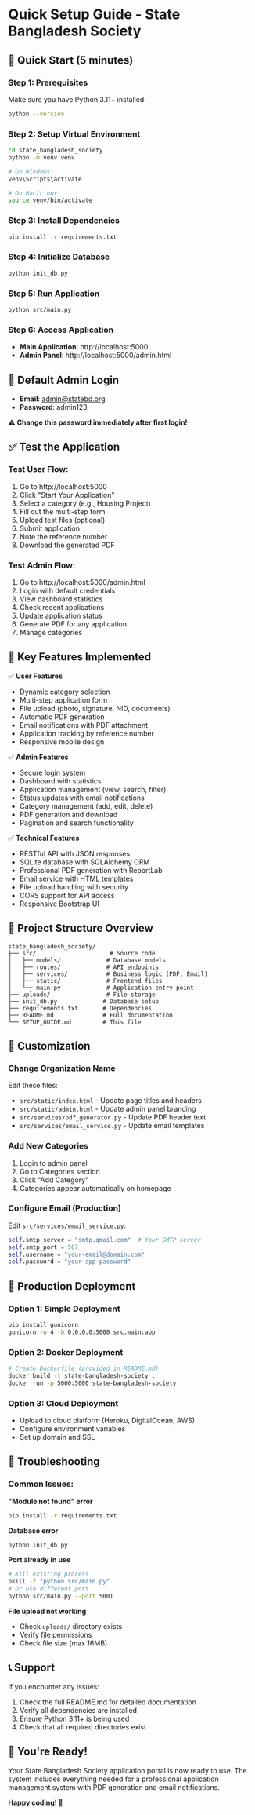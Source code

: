 # Quick Setup Guide - State Bangladesh Society

## 🚀 Quick Start (5 minutes)

### Step 1: Prerequisites
Make sure you have Python 3.11+ installed:
```bash
python --version
```

### Step 2: Setup Virtual Environment
```bash
cd state_bangladesh_society
python -m venv venv

# On Windows:
venv\Scripts\activate

# On Mac/Linux:
source venv/bin/activate
```

### Step 3: Install Dependencies
```bash
pip install -r requirements.txt
```

### Step 4: Initialize Database
```bash
python init_db.py
```

### Step 5: Run Application
```bash
python src/main.py
```

### Step 6: Access Application
- **Main Application**: http://localhost:5000
- **Admin Panel**: http://localhost:5000/admin.html

## 🔐 Default Admin Login
- **Email**: admin@statebd.org
- **Password**: admin123

**⚠️ Change this password immediately after first login!**

## ✅ Test the Application

### Test User Flow:
1. Go to http://localhost:5000
2. Click "Start Your Application"
3. Select a category (e.g., Housing Project)
4. Fill out the multi-step form
5. Upload test files (optional)
6. Submit application
7. Note the reference number
8. Download the generated PDF

### Test Admin Flow:
1. Go to http://localhost:5000/admin.html
2. Login with default credentials
3. View dashboard statistics
4. Check recent applications
5. Update application status
6. Generate PDF for any application
7. Manage categories

## 🎯 Key Features Implemented

✅ **User Features**
- Dynamic category selection
- Multi-step application form
- File upload (photo, signature, NID, documents)
- Automatic PDF generation
- Email notifications with PDF attachment
- Application tracking by reference number
- Responsive mobile design

✅ **Admin Features**
- Secure login system
- Dashboard with statistics
- Application management (view, search, filter)
- Status updates with email notifications
- Category management (add, edit, delete)
- PDF generation and download
- Pagination and search functionality

✅ **Technical Features**
- RESTful API with JSON responses
- SQLite database with SQLAlchemy ORM
- Professional PDF generation with ReportLab
- Email service with HTML templates
- File upload handling with security
- CORS support for API access
- Responsive Bootstrap UI

## 📁 Project Structure Overview

```
state_bangladesh_society/
├── src/                     # Source code
│   ├── models/             # Database models
│   ├── routes/             # API endpoints
│   ├── services/           # Business logic (PDF, Email)
│   ├── static/             # Frontend files
│   └── main.py             # Application entry point
├── uploads/                # File storage
├── init_db.py             # Database setup
├── requirements.txt       # Dependencies
├── README.md              # Full documentation
└── SETUP_GUIDE.md         # This file
```

## 🔧 Customization

### Change Organization Name
Edit these files:
- `src/static/index.html` - Update page titles and headers
- `src/static/admin.html` - Update admin panel branding
- `src/services/pdf_generator.py` - Update PDF header text
- `src/services/email_service.py` - Update email templates

### Add New Categories
1. Login to admin panel
2. Go to Categories section
3. Click "Add Category"
4. Categories appear automatically on homepage

### Configure Email (Production)
Edit `src/services/email_service.py`:
```python
self.smtp_server = "smtp.gmail.com"  # Your SMTP server
self.smtp_port = 587
self.username = "your-email@domain.com"
self.password = "your-app-password"
```

## 🚀 Production Deployment

### Option 1: Simple Deployment
```bash
pip install gunicorn
gunicorn -w 4 -b 0.0.0.0:5000 src.main:app
```

### Option 2: Docker Deployment
```bash
# Create Dockerfile (provided in README.md)
docker build -t state-bangladesh-society .
docker run -p 5000:5000 state-bangladesh-society
```

### Option 3: Cloud Deployment
- Upload to cloud platform (Heroku, DigitalOcean, AWS)
- Configure environment variables
- Set up domain and SSL

## 🐛 Troubleshooting

### Common Issues:

**"Module not found" error**
```bash
pip install -r requirements.txt
```

**Database error**
```bash
python init_db.py
```

**Port already in use**
```bash
# Kill existing process
pkill -f "python src/main.py"
# Or use different port
python src/main.py --port 5001
```

**File upload not working**
- Check `uploads/` directory exists
- Verify file permissions
- Check file size (max 16MB)

## 📞 Support

If you encounter any issues:
1. Check the full README.md for detailed documentation
2. Verify all dependencies are installed
3. Ensure Python 3.11+ is being used
4. Check that all required directories exist

## 🎉 You're Ready!

Your State Bangladesh Society application portal is now ready to use. The system includes everything needed for a professional application management system with PDF generation and email notifications.

**Happy coding! 🚀**

